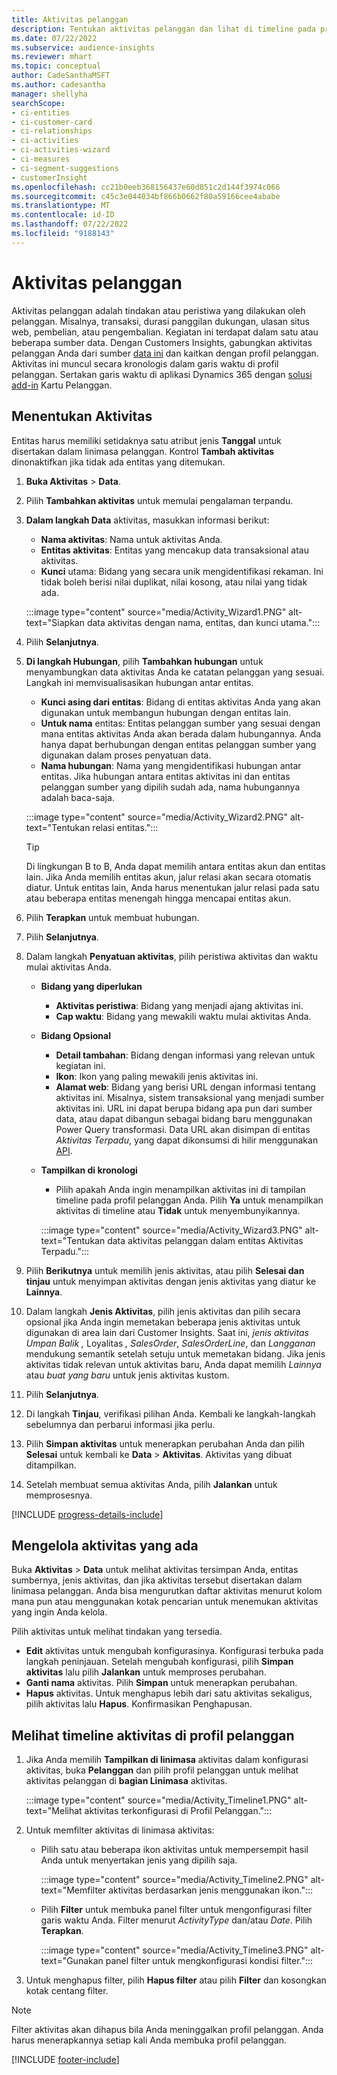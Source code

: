 ```yaml
---
title: Aktivitas pelanggan
description: Tentukan aktivitas pelanggan dan lihat di timeline pada profil pelanggan.
ms.date: 07/22/2022
ms.subservice: audience-insights
ms.reviewer: mhart
ms.topic: conceptual
author: CadeSanthaMSFT
ms.author: cadesantha
manager: shellyha
searchScope:
- ci-entities
- ci-customer-card
- ci-relationships
- ci-activities
- ci-activities-wizard
- ci-measures
- ci-segment-suggestions
- customerInsight
ms.openlocfilehash: cc21b0eeb368156437e60d851c2d144f3974c066
ms.sourcegitcommit: c45c3e044034bf866b0662f80a59166cee4ababe
ms.translationtype: MT
ms.contentlocale: id-ID
ms.lasthandoff: 07/22/2022
ms.locfileid: "9188143"
---
```

# <a name="customer-activities"></a>Aktivitas pelanggan

Aktivitas pelanggan adalah tindakan atau peristiwa yang dilakukan oleh pelanggan. Misalnya, transaksi, durasi panggilan dukungan, ulasan situs web, pembelian, atau pengembalian. Kegiatan ini terdapat dalam satu atau beberapa sumber data. Dengan Customers Insights, gabungkan aktivitas pelanggan Anda dari sumber [data ini](data-sources.md) dan kaitkan dengan profil pelanggan. Aktivitas ini muncul secara kronologis dalam garis waktu di profil pelanggan. Sertakan garis waktu di aplikasi Dynamics 365 dengan [solusi add-in](customer-card-add-in.md) Kartu Pelanggan.

## <a name="define-an-activity"></a>Menentukan Aktivitas

Entitas harus memiliki setidaknya satu atribut jenis **Tanggal** untuk disertakan dalam linimasa pelanggan. Kontrol **Tambah aktivitas** dinonaktifkan jika tidak ada entitas yang ditemukan.

1. **Buka Aktivitas** > **Data**.

1. Pilih **Tambahkan aktivitas** untuk memulai pengalaman terpandu.

1. **Dalam langkah Data** aktivitas, masukkan informasi berikut:

   - **Nama aktivitas**: Nama untuk aktivitas Anda.
   - **Entitas aktivitas**: Entitas yang mencakup data transaksional atau aktivitas.
   - **Kunci** utama: Bidang yang secara unik mengidentifikasi rekaman. Ini tidak boleh berisi nilai duplikat, nilai kosong, atau nilai yang tidak ada.

   :::image type="content" source="media/Activity_Wizard1.PNG" alt-text="Siapkan data aktivitas dengan nama, entitas, dan kunci utama.":::

1. Pilih **Selanjutnya**.

1. **Di langkah Hubungan**, pilih **Tambahkan hubungan** untuk menyambungkan data aktivitas Anda ke catatan pelanggan yang sesuai. Langkah ini memvisualisasikan hubungan antar entitas.  

   - **Kunci asing dari entitas**: Bidang di entitas aktivitas Anda yang akan digunakan untuk membangun hubungan dengan entitas lain.
   - **Untuk nama** entitas: Entitas pelanggan sumber yang sesuai dengan mana entitas aktivitas Anda akan berada dalam hubungannya. Anda hanya dapat berhubungan dengan entitas pelanggan sumber yang digunakan dalam proses penyatuan data.
   - **Nama hubungan**: Nama yang mengidentifikasi hubungan antar entitas. Jika hubungan antara entitas aktivitas ini dan entitas pelanggan sumber yang dipilih sudah ada, nama hubungannya adalah baca-saja.

   :::image type="content" source="media/Activity_Wizard2.PNG" alt-text="Tentukan relasi entitas.":::

   > [!TIP]
   > Di lingkungan B to B, Anda dapat memilih antara entitas akun dan entitas lain. Jika Anda memilih entitas akun, jalur relasi akan secara otomatis diatur. Untuk entitas lain, Anda harus menentukan jalur relasi pada satu atau beberapa entitas menengah hingga mencapai entitas akun.

1. Pilih **Terapkan** untuk membuat hubungan.

1. Pilih **Selanjutnya**.

1. Dalam langkah **Penyatuan aktivitas**, pilih peristiwa aktivitas dan waktu mulai aktivitas Anda.
   - **Bidang yang diperlukan**
      - **Aktivitas peristiwa**: Bidang yang menjadi ajang aktivitas ini.
      - **Cap waktu**: Bidang yang mewakili waktu mulai aktivitas Anda.

   - **Bidang Opsional**
      - **Detail tambahan**: Bidang dengan informasi yang relevan untuk kegiatan ini.
      - **Ikon**: Ikon yang paling mewakili jenis aktivitas ini.
      - **Alamat web**: Bidang yang berisi URL dengan informasi tentang aktivitas ini. Misalnya, sistem transaksional yang menjadi sumber aktivitas ini. URL ini dapat berupa bidang apa pun dari sumber data, atau dapat dibangun sebagai bidang baru menggunakan Power Query transformasi. Data URL akan disimpan di entitas *Aktivitas Terpadu*, yang dapat dikonsumsi di hilir menggunakan [API](apis.md).

   - **Tampilkan di kronologi**
      - Pilih apakah Anda ingin menampilkan aktivitas ini di tampilan timeline pada profil pelanggan Anda. Pilih **Ya** untuk menampilkan aktivitas di timeline atau **Tidak** untuk menyembunyikannya.

      :::image type="content" source="media/Activity_Wizard3.PNG" alt-text="Tentukan data aktivitas pelanggan dalam entitas Aktivitas Terpadu.":::

1. Pilih **Berikutnya** untuk memilih jenis aktivitas, atau pilih **Selesai dan tinjau** untuk menyimpan aktivitas dengan jenis aktivitas yang diatur ke **Lainnya**.

1. Dalam langkah **Jenis Aktivitas**, pilih jenis aktivitas dan pilih secara opsional jika Anda ingin memetakan beberapa jenis aktivitas untuk digunakan di area lain dari Customer Insights. Saat ini, *jenis aktivitas Umpan Balik* *,* Loyalitas *, SalesOrder*, *SalesOrderLine*, dan *Langganan* mendukung semantik setelah setuju untuk memetakan bidang. Jika jenis aktivitas tidak relevan untuk aktivitas baru, Anda dapat memilih *Lainnya* atau *buat yang baru* untuk jenis aktivitas kustom.

1. Pilih **Selanjutnya**.

1. Di langkah **Tinjau**, verifikasi pilihan Anda. Kembali ke langkah-langkah sebelumnya dan perbarui informasi jika perlu.

1. Pilih **Simpan aktivitas** untuk menerapkan perubahan Anda dan pilih **Selesai** untuk kembali ke **Data** > **Aktivitas**. Aktivitas yang dibuat ditampilkan.

1. Setelah membuat semua aktivitas Anda, pilih **Jalankan** untuk memprosesnya.

[!INCLUDE [progress-details-include](includes/progress-details-pane.md)]

## <a name="manage-existing-activities"></a>Mengelola aktivitas yang ada

Buka **Aktivitas** > **Data** untuk melihat aktivitas tersimpan Anda, entitas sumbernya, jenis aktivitas, dan jika aktivitas tersebut disertakan dalam linimasa pelanggan. Anda bisa mengurutkan daftar aktivitas menurut kolom mana pun atau menggunakan kotak pencarian untuk menemukan aktivitas yang ingin Anda kelola.

Pilih aktivitas untuk melihat tindakan yang tersedia.

- **Edit** aktivitas untuk mengubah konfigurasinya. Konfigurasi terbuka pada langkah peninjauan. Setelah mengubah konfigurasi, pilih **Simpan aktivitas** lalu pilih **Jalankan** untuk memproses perubahan.
- **Ganti nama** aktivitas. Pilih **Simpan** untuk menerapkan perubahan.
- **Hapus** aktivitas. Untuk menghapus lebih dari satu aktivitas sekaligus, pilih aktivitas lalu **Hapus**. Konfirmasikan Penghapusan.

## <a name="view-activity-timelines-on-customer-profiles"></a>Melihat timeline aktivitas di profil pelanggan

1. Jika Anda memilih **Tampilkan di linimasa** aktivitas dalam konfigurasi aktivitas, buka **Pelanggan** dan pilih profil pelanggan untuk melihat aktivitas pelanggan di **bagian Linimasa** aktivitas.

   :::image type="content" source="media/Activity_Timeline1.PNG" alt-text="Melihat aktivitas terkonfigurasi di Profil Pelanggan.":::

1. Untuk memfilter aktivitas di linimasa aktivitas:

   - Pilih satu atau beberapa ikon aktivitas untuk mempersempit hasil Anda untuk menyertakan jenis yang dipilih saja.

     :::image type="content" source="media/Activity_Timeline2.PNG" alt-text="Memfilter aktivitas berdasarkan jenis menggunakan ikon.":::

   - Pilih **Filter** untuk membuka panel filter untuk mengonfigurasi filter garis waktu Anda. Filter menurut *ActivityType* dan/atau *Date*. Pilih **Terapkan**.

     :::image type="content" source="media/Activity_Timeline3.PNG" alt-text="Gunakan panel filter untuk mengkonfigurasi kondisi filter.":::

1. Untuk menghapus filter, pilih **Hapus filter** atau pilih **Filter** dan kosongkan kotak centang filter.

> [!NOTE]
> Filter aktivitas akan dihapus bila Anda meninggalkan profil pelanggan. Anda harus menerapkannya setiap kali Anda membuka profil pelanggan.

[!INCLUDE [footer-include](includes/footer-banner.md)]

